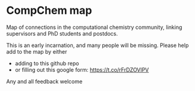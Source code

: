 # CompChem map


Map of connections in the computational chemistry community, linking supervisors and PhD students and postdocs.

This is an early incarnation, and many people will be missing. Please help add to the map by either
* adding to this github repo
* or filling out this google form: https://t.co/rFrDZOVlPV


Any and all feedback welcome
